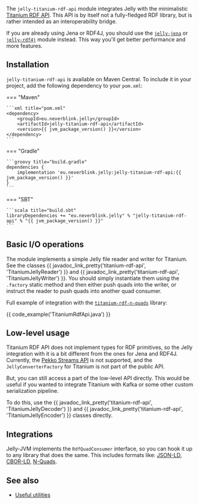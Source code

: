 The `jelly-titanium-rdf-api` module integrates Jelly with the minimalistic [Titanium RDF API](https://github.com/filip26/titanium-rdf-api). This API is by itself not a fully-fledged RDF library, but is rather intended as an interoperability bridge. 

If you are already using Jena or RDF4J, you should use the [`jelly-jena`](jena.md) or [`jelly-rdf4j`](rdf4j.md) module instead. This way you'll get better performance and more features.

## Installation

`jelly-titanium-rdf-api` is available on Maven Central. To include it in your project, add the following dependency to your `pom.xml`:

=== "Maven"

    ```xml title="pom.xml"
    <dependency>
        <groupId>eu.neverblink.jelly</groupId>
        <artifactId>jelly-titanium-rdf-api</artifactId>
        <version>{{ jvm_package_version() }}</version>
    </dependency>
    ```

=== "Gradle"

    ```groovy title="build.gradle"
    dependencies {
        implementation 'eu.neverblink.jelly:jelly-titanium-rdf-api:{{ jvm_package_version() }}'
    }
    ```

=== "SBT"

    ```scala title="build.sbt"
    libraryDependencies += "eu.neverblink.jelly" % "jelly-titanium-rdf-api" % "{{ jvm_package_version() }}"
    ```

## Basic I/O operations

The module implements a simple Jelly file reader and writer for Titanium. See the classes {{ javadoc_link_pretty('titanium-rdf-api', 'TitaniumJellyReader') }} and {{ javadoc_link_pretty('titanium-rdf-api', 'TitaniumJellyWriter') }}. You should simply instantiate them using the `.factory` static method and then either push quads into the writer, or instruct the reader to push quads into another quad consumer.

Full example of integration with the [`titanium-rdf-n-quads`](https://github.com/filip26/titanium-rdf-n-quads) library:

{{ code_example('TitaniumRdfApi.java') }}

## Low-level usage

Titanium RDF API does not implement types for RDF primitives, so the Jelly integration with it is a bit different from the ones for Jena and RDF4J. Currently, the [Pekko Streams API](reactive.md) is not supported, and the `JellyConverterFactory` for Titanium is not part of the public API.

But, you can still access a part of the low-level API directly. This would be useful if you wanted to integrate Titanium with Kafka or some other custom serialization pipeline.

To do this, use the {{ javadoc_link_pretty('titanium-rdf-api', 'TitaniumJellyDecoder') }} and {{ javadoc_link_pretty('titanium-rdf-api', 'TitaniumJellyEncoder') }} classes directly.

## Integrations

Jelly-JVM implements the `RdfQuadConsumer` interface, so you can hook it up to any library that does the same. This includes formats like: [JSON-LD](https://github.com/filip26/titanium-json-ld), [CBOR-LD](https://github.com/filip26/iridium-cbor-ld), [N-Quads](https://github.com/filip26/titanium-rdf-n-quads).

## See also

- [Useful utilities](utilities.md)
